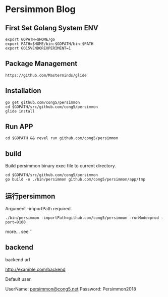 # Persimmon Blog

## First Set Golang System ENV

```
export GOPATH=$HOME/go
export PATH=$HOME/bin:$GOPATH/bin:$PATH
export GO15VENDOREXPERIMENT=1
```

## Package Management

```
https://github.com/Masterminds/glide
```

## Installation

```
go get github.com/cong5/persimmon
cd $GOPATH/src/github.com/cong5/persimmon
glide install
```

## Run APP

```
cd $GOPATH && revel run github.com/cong5/persimmon
```

## build

Build persimmon binary exec file to current directory.

```
cd $GOPATH/src/github.com/cong5/persimmon
go build -o ./bin/persimmon github.com/cong5/persimmon/app/tmp
```

## 运行persimmon

Argument -importPath required.

```
./bin/persimmon -importPath=github.com/cong5/persimmon -runMode=prod -port=9100
```

more... see ``

## backend 

backend url

http://example.com/backend

Default user.

UserName: persimmon@cong5.net
Password: Persimmon2018

